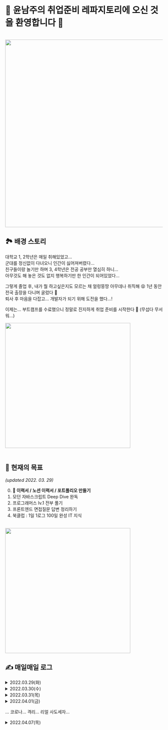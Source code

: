 # 💖 윤남주의 취업준비 레파지토리에 오신 것을 환영합니다 💖

<br>

<img src="https://media4.giphy.com/media/Kd9IQloZWxEEU/giphy.gif?cid=ecf05e47v05acgheg2uy3aw3lno4zbyfoa4vyigqko5t5v74&rid=giphy.gif&ct=g" width="600" />

<br>

## 🏞 배경 스토리

대학교 1, 2학년은 매일 취해있었고... <br>
군대를 정신없이 다녀오니 인간이 싫어져버렸다... <br>
친구들이랑 놀기만 하며 3, 4학년은 전공 공부만 열심히 하니... <br>
아무것도 해 놓은 것도 없지 행복하기만 한 인간이 되어있었다...

그렇게 졸업 후, 내가 뭘 하고싶은지도 모르는 채 얼렁뚱땅 아무데나 취직해 😝 1년 동안 전국 출장을 다니며 굴렀다 🥲 <br>
퇴사 후 마음을 다잡고... 개발자가 되기 위해 도전을 했다...!

이제는... 부트캠프를 수료했으니 정말로 진지하게 취업 준비를 시작한다 🥶 (무섭다 무서워...)

<img src="https://mblogthumb-phinf.pstatic.net/MjAxOTA3MzBfMjA5/MDAxNTY0NDg2NjcwNTk2.pwWq7VU308ScMxpMI1YM2X8N7cFTASDnYEtFAVMm5Rgg.azYso9TA4UZLWpDN20OyqITuskHT4s630b0oLvO3PH8g.PNG.wonch999/image.png?type=w800" width="400" />

<br>
<br>

## 💪 현재의 목표

_(updated 2022. 03. 29)_

0. **🚨 이력서 / 노션 이력서 / 포트폴리오 만들기**
1. 모던 자바스크립트 Deep Dive 완독
2. 프로그래머스 lv.1 전부 풀기
3. 프론트엔드 면접질문 답변 정리하기
4. 북클럽 : 1일 1로그 100일 완성 IT 지식

<br>

<img src="https://scontent-ssn1-1.xx.fbcdn.net/v/t1.6435-9/36794151_1905091109783616_6953810098154110976_n.jpg?_nc_cat=102&ccb=1-5&_nc_sid=730e14&_nc_ohc=wt6d6JFFT7QAX8Eab_j&_nc_ht=scontent-ssn1-1.xx&oh=00_AT8WTfi5zR9YcnwZF4MjphSPgTF9O1L4HAN4bFvL2ear7w&oe=626696C2" width="400" />

<br>

## ✍️ 매일매일 로그

<details><summary>2022.03.29(화)</summary>
<p>
  
  - [x] MJDD Ch.1
  - [x] MJDD Ch.2
  - [x] 프로그래머스 : 로또의 최고 순위와 최저 순위
  - [x] 프로그래머스 : 없는 숫자 더하기
  - [x] 면접 공부 : Scope, Scope Chaining
  - [ ] 면접 공부 : var, let, const
  
</p>
</details>

<details><summary>2022.03.30(수)</summary>
<p>

  코로나 확진 이슈로 인해 정신없는 하루를 보냈습니다...🥲 (다행히 저는 아직 음성...)
  
</p>
</details>

<details><summary>2022.03.31(목)</summary>
<p>
  
  - [ ] MJDD Ch.3
  - [x] 프로그래머스 : 크레인 인형뽑기 게임
  - [x] 프로그래머스 : 소수 만들기
  - [x] 프로그래머스 : 완주하지 못한 선수
  - [ ] 면접 공부 : var, let, const
  - [x] 1일 1로그 읽기
  - [ ] 이력서 작성
  
</p>
</details>

<details><summary>2022.04.01(금)</summary>
<p>
  
  - [ ] MJDD Ch.3
  - [ ] 면접 공부 : var, let, const
  - [x] 1일 1로그 읽기
  - [ ] 이력서 중간 점검 ✨
  
</p>
</details>

... 코로나... 격리... 리얼 사도세자...

<details><summary>2022.04.07(목)</summary>
<p>
  
  - [x] 위코드 3개월 회고록 작성 - [바로가기](https://velog.io/@jujusnake/%EC%A7%80%EA%B8%88%EA%B9%8C%EC%A7%80%EC%9D%98-%EC%97%AC%EC%A0%95%EC%97%90-%EB%8C%80%ED%95%B4-%EA%B7%B8%EB%A6%AC%EA%B3%A0-%EC%95%9E%EC%9C%BC%EB%A1%9C)
  - [x] 이력서 피드백 - 수정
  - [x] 노션 이력서 만들기 - [바로가기](https://namjuyun.notion.site/56a7a3e94fb040f983d4af621ded0cda)
  - [ ] MJDD Ch. 3 읽고 정리
  - [ ] 1일 1로그 : 1 ~ 3 읽고 정리
  - [ ] 프로그래머스 : K번째수
  - [ ] 프로그래머스 : 모의고사
 
</p>
</details>


